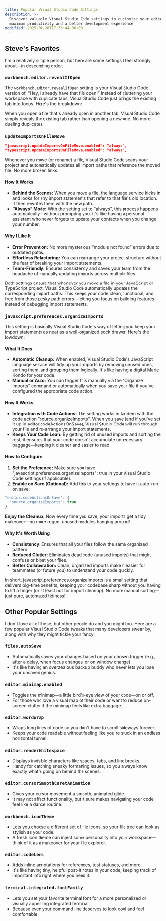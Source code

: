 ```yaml
---
title: Popular Visual Studio Code Settings
description: >-
  Discover valuable Visual Studio Code settings to customize your editor for
  maximum productivity and a better development experience
modified: 2025-04-28T17:33:44-06:00
---
```


## Steve's Favorites

I'm a relatively simple person, but here are some settings I feel strongly about—in descending order.

### `workbench.editor.revealIfOpen`

The `workbench.editor.revealIfOpen` setting is your Visual Studio Code version of, “Hey, I already have that file open!” Instead of cluttering your workspace with duplicate tabs, Visual Studio Code just brings the existing tab into focus. Here's the breakdown:

When you open a file that's already open in another tab, Visual Studio Code simply reveals the existing tab rather than opening a new one. No more dueling duplicates.

### `updateImportsOnFileMove`

```json
"javascript.updateImportsOnFileMove.enabled": "always",
"typescript.updateImportsOnFileMove.enabled": "always",
```

Whenever you move (or rename) a file, Visual Studio Code scans your project and automatically updates all import paths that reference the moved file. No more broken links.

#### How It Works

- **Behind the Scenes:** When you move a file, the language service kicks in and looks for any import statements that refer to that file's old location. It then rewrites them with the new path.
- **“Always” Mode:** With the setting set to "always", this process happens automatically—without prompting you. It's like having a personal assistant who never forgets to update your contacts when you change your number.

#### Why I Like It

- **Error Prevention:** No more mysterious “module not found” errors due to outdated paths.
- **Effortless Refactoring:** You can rearrange your project structure without the fear of breaking your import statements.
- **Team-Friendly:** Ensures consistency and saves your team from the headache of manually updating imports across multiple files.

Both settings ensure that whenever you move a file in your JavaScript or TypeScript project, Visual Studio Code automatically updates the corresponding import paths. This keeps your code clean, functional, and free from those pesky path errors—letting you focus on building features instead of debugging import statements.

### `javascript.preferences.organizeImports`

This setting is basically Visual Studio Code's way of letting you keep your import statements as neat as a well-organized sock drawer. Here's the lowdown:

#### What It Does

- **Automatic Cleanup:** When enabled, Visual Studio Code's JavaScript language service will tidy up your imports by removing unused ones, sorting them, and grouping them logically. It's like having a digital Marie Kondo for your code.
- **Manual or Auto:** You can trigger this manually via the “Organize Imports” command or automatically when you save your file if you've configured the appropriate code action.

#### How It Works

- **Integration with Code Actions:** The setting works in tandem with the code action "source.organizeImports". When you save (and if you've set it up in editor.codeActionsOnSave), Visual Studio Code will run through your file and re-arrange your import statements.
- **Keeps Your Code Lean:** By getting rid of unused imports and sorting the rest, it ensures that your code doesn't accumulate unnecessary baggage—keeping it cleaner and easier to read.

#### How to Configure

1. **Set the Preference:** Make sure you have "javascript.preferences.organizeImports": true in your Visual Studio Code settings (if applicable).
2. **Enable on Save (Optional):** Add this to your settings to have it auto-run on save:

```ts
"editor.codeActionsOnSave": {
  "source.organizeImports": true
}
```

**Enjoy the Cleanup:** Now every time you save, your imports get a tidy makeover—no more rogue, unused modules hanging around!

#### Why It's Worth Using

- **Consistency:** Ensures that all your files follow the same organized pattern.
- **Reduced Clutter:** Eliminates dead code (unused imports) that might confuse or bloat your files.
- **Better Collaboration:** Clean, organized imports make it easier for teammates (or future you) to understand your code quickly.

In short, javascript.preferences.organizeImports is a small setting that delivers big-time benefits, keeping your codebase sharp without you having to lift a finger (or at least not for import cleanup). No more manual sorting—just pure, automated tidiness!

## Other Popular Settings

I don't love all of these, but other people do and you might too. Here are a few popular Visual Studio Code tweaks that many developers swear by, along with why they might tickle your fancy:

### `files.autoSave`

- Automatically saves your changes based on your chosen trigger (e.g., after a delay, when focus changes, or on window change).
- It's like having an overzealous backup buddy who never lets you lose your unsaved genius.

### `editor.minimap.enabled`

- Toggles the minimap—a little bird's-eye view of your code—on or off.
- For those who love a visual map of their code or want to reduce on-screen clutter if the minimap feels like extra baggage.

### `editor.wordWrap`

- Wraps long lines of code so you don't have to scroll sideways forever.
- Keeps your code readable without feeling like you're stuck in an endless horizontal tunnel.

### `editor.renderWhitespace`

- Displays invisible characters like spaces, tabs, and line breaks.
- Handy for catching sneaky formatting issues, so you always know exactly what's going on behind the scenes.

### `editor.cursorSmoothCaretAnimation`

- Gives your cursor movement a smooth, animated glide.
- It may not affect functionality, but it sure makes navigating your code feel like a dance routine.

### `workbench.iconTheme`

- Lets you choose a different set of file icons, so your file tree can look as stylish as your code.
- A fresh icon theme can inject some personality into your workspace—think of it as a makeover for your file explorer.

### `editor.codeLens`

- Adds inline annotations for references, test statuses, and more.
- It's like having tiny, helpful post-it notes in your code, keeping track of important info right where you need it.

### `terminal.integrated.fontFamily`

- Lets you set your favorite terminal font for a more personalized or visually appealing integrated terminal.
- Because even your command line deserves to look cool and feel comfortable.

